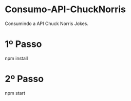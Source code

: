 # Consumo-API-ChuckNorris
Consumindo a API Chuck Norris Jokes.

# 1º Passo
npm install

# 2º Passo
npm start